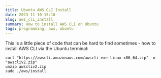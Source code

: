 ```yaml
---
title: Ubuntu AWS CLI Install
date: 2023-11-10 15:10
Slug: aws_cli_install
summary: How to install AWS CLI on Ubuntu
tags: programming, aws, ubuntu
---
```

This is a little piece of code that can be hard to find sometimes - how to install AWS CLI via the Ubuntu terminal:


```shell
curl "https://awscli.amazonaws.com/awscli-exe-linux-x86_64.zip" -o "awscliv2.zip" 
unzip awscliv2.zip 
sudo ./aws/install
```
